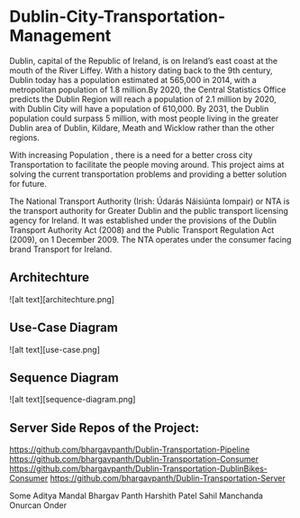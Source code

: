 # Dublin-City-Transportation-Management
Dublin, capital of the Republic of Ireland, is on Ireland’s east coast at the mouth of the River Liffey. With a history dating back to the 9th century, Dublin today has a population estimated at 565,000 in 2014, with a metropolitan population of 1.8 million.By 2020, the Central Statistics Office predicts the Dublin Region will reach a population of 2.1 million by 2020, with Dublin City will have a population of 610,000. By 2031, the Dublin population could surpass 5 million, with most people living in the greater Dublin area of Dublin, Kildare, Meath and Wicklow rather than the other regions.

With increasing Population , there is a need for a better cross city Transportation to facilitate the people moving around. This project aims at solving the current transportation problems and providing a better solution for future.

The National Transport Authority (Irish: Údarás Náisiúnta Iompair) or NTA is the transport authority for Greater Dublin and the public transport licensing agency for Ireland. It was established under the provisions of the Dublin Transport Authority Act (2008) and the Public Transport Regulation Act (2009), on 1 December 2009.
The NTA operates under the consumer facing brand Transport for Ireland.

## Architechture 
![alt text][architechture.png]

## Use-Case Diagram
![alt text][use-case.png]

## Sequence Diagram
![alt text][sequence-diagram.png]

## Server Side Repos of the Project:
https://github.com/bhargavpanth/Dublin-Transportation-Pipeline
https://github.com/bhargavpanth/Dublin-Transportation-Consumer
https://github.com/bhargavpanth/Dublin-Transportation-DublinBikes-Consumer
https://github.com/bhargavpanth/Dublin-Transportation-Server


Some Aditya Mandal
Bhargav Panth
Harshith Patel
Sahil Manchanda
Onurcan Onder

